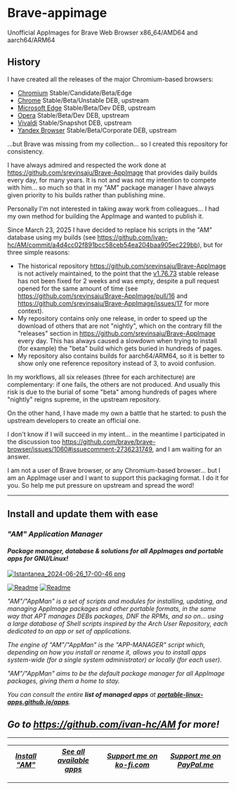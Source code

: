 # Brave-appimage
Unofficial AppImages for Brave Web Browser x86_64/AMD64 and aarch64/ARM64

## History
I have created all the releases of the major Chromium-based browsers:
- [Chromium](https://github.com/ivan-hc/Chromium-Web-Browser-appimage) Stable/Candidate/Beta/Edge
- [Chrome](https://github.com/ivan-hc/Chrome-appimage) Stable/Beta/Unstable 	DEB, upstream 	
- [Microsoft Edge](https://github.com/ivan-hc/MS-Edge-appimage) Stable/Beta/Dev 	DEB, upstream 	
- [Opera](https://github.com/ivan-hc/Opera-appimage) Stable/Beta/Dev 	DEB, upstream 	
- [Vivaldi](https://github.com/ivan-hc/Vivaldi-appimage) Stable/Snapshot 	DEB, upstream 	
- [Yandex Browser](https://github.com/ivan-hc/Yandex-Browser-appimage) Stable/Beta/Corporate 	DEB, upstream 	

...but Brave was missing from my collection... so I created this repository for consistency.

I have always admired and respected the work done at https://github.com/srevinsaju/Brave-AppImage that provides daily builds every day, for many years. It is not and was not my intention to compete with him... so much so that in my "AM" package manager I have always given priority to his builds rather than publishing mine.

Personally I'm not interested in taking away work from colleagues... I had my own method for building the AppImage and wanted to publish it.

Since March 23, 2025 I have decided to replace his scripts in the "AM" database using my builds (see https://github.com/ivan-hc/AM/commit/a4d4cc02f891bcc58ceb54ea204baa905ec229bb), but for three simple reasons:
- The historical repository https://github.com/srevinsaju/Brave-AppImage is not actively maintained, to the point that the [v1.76.73](https://github.com/srevinsaju/Brave-AppImage/releases/tag/v1.76.73) stable release has not been fixed for 2 weeks and was empty, despite a pull request opened for the same amount of time (see https://github.com/srevinsaju/Brave-AppImage/pull/16 and https://github.com/srevinsaju/Brave-AppImage/issues/17 for more context). 
- My repository contains only one release, in order to speed up the download of others that are not "nightly", which on the contrary fill the "releases" section in https://github.com/srevinsaju/Brave-AppImage every day. This has always caused a slowdown when trying to install (for example) the "beta" build which gets buried in hundreds of pages.
- My repository also contains builds for aarch64/ARM64, so it is better to show only one reference repository instead of 3, to avoid confusion.

In my workflows, all six releases (three for each architecture) are complementary: if one fails, the others are not produced. And usually this risk is due to the burial of some "beta" among hundreds of pages where "nightly" reigns supreme, in the upstream repository.

On the other hand, I have made my own a battle that he started: to push the upstream developers to create an official one.

I don't know if I will succeed in my intent... in the meantime I participated in the discussion too https://github.com/brave/brave-browser/issues/1060#issuecomment-2736231749, and I am waiting for an answer.

I am not a user of Brave browser, or any Chromium-based browser... but I am an AppImage user and I want to support this packaging format. I do it for you. So help me put pressure on upstream and spread the word!

------------------------------------------------------------------------

## Install and update them with ease

### *"*AM*" Application Manager* 
#### *Package manager, database & solutions for all AppImages and portable apps for GNU/Linux!*

[![Istantanea_2024-06-26_17-00-46 png](https://github.com/ivan-hc/AM/assets/88724353/671f5eb0-6fb6-4392-b45e-af0ea9271d9b)](https://github.com/ivan-hc/AM)

[![Readme](https://img.shields.io/github/stars/ivan-hc/AM?label=%E2%AD%90&style=for-the-badge)](https://github.com/ivan-hc/AM/stargazers) [![Readme](https://img.shields.io/github/license/ivan-hc/AM?label=&style=for-the-badge)](https://github.com/ivan-hc/AM/blob/main/LICENSE)

*"AM"/"AppMan" is a set of scripts and modules for installing, updating, and managing AppImage packages and other portable formats, in the same way that APT manages DEBs packages, DNF the RPMs, and so on... using a large database of Shell scripts inspired by the Arch User Repository, each dedicated to an app or set of applications.*

*The engine of "AM"/"AppMan" is the "APP-MANAGER" script which, depending on how you install or rename it, allows you to install apps system-wide (for a single system administrator) or locally (for each user).*

*"AM"/"AppMan" aims to be the default package manager for all AppImage packages, giving them a home to stay.*

*You can consult the entire **list of managed apps** at [**portable-linux-apps.github.io/apps**](https://portable-linux-apps.github.io/apps).*

## *Go to *https://github.com/ivan-hc/AM* for more!*

------------------------------------------------------------------------

| [***Install "AM"***](https://github.com/ivan-hc/AM) | [***See all available apps***](https://portable-linux-apps.github.io) | [***Support me on ko-fi.com***](https://ko-fi.com/IvanAlexHC) | [***Support me on PayPal.me***](https://paypal.me/IvanAlexHC) |
| - | - | - | - |

------------------------------------------------------------------------
